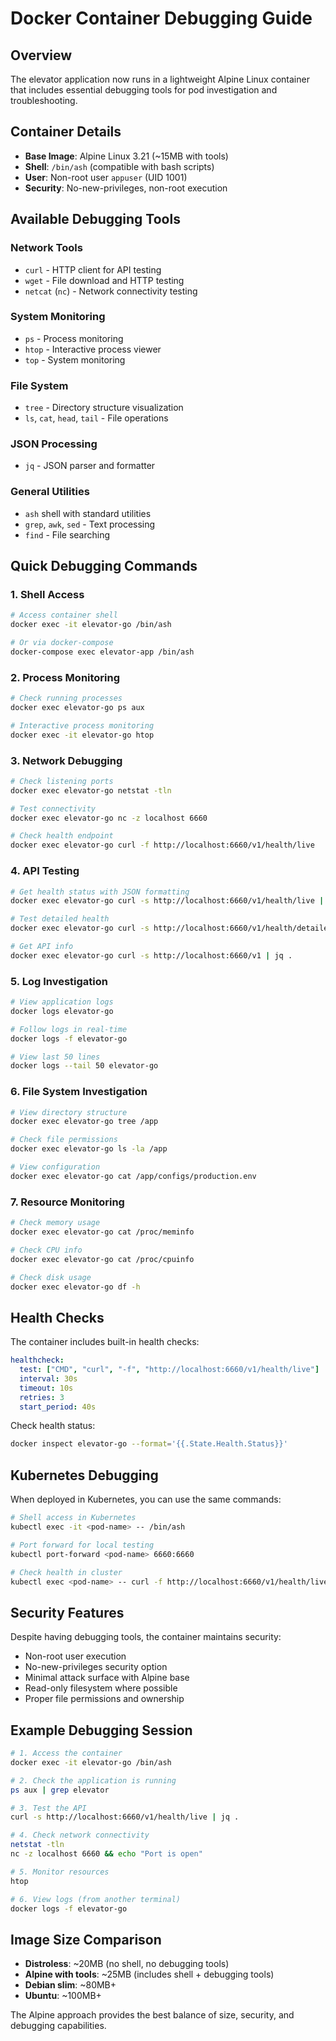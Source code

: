 # Docker Container Debugging Guide

## Overview
The elevator application now runs in a lightweight Alpine Linux container that includes essential debugging tools for pod investigation and troubleshooting.

## Container Details
- **Base Image**: Alpine Linux 3.21 (~15MB with tools)
- **Shell**: `/bin/ash` (compatible with bash scripts)
- **User**: Non-root user `appuser` (UID 1001)
- **Security**: No-new-privileges, non-root execution

## Available Debugging Tools

### Network Tools
- `curl` - HTTP client for API testing
- `wget` - File download and HTTP testing
- `netcat` (`nc`) - Network connectivity testing

### System Monitoring
- `ps` - Process monitoring
- `htop` - Interactive process viewer
- `top` - System monitoring

### File System
- `tree` - Directory structure visualization
- `ls`, `cat`, `head`, `tail` - File operations

### JSON Processing
- `jq` - JSON parser and formatter

### General Utilities
- `ash` shell with standard utilities
- `grep`, `awk`, `sed` - Text processing
- `find` - File searching

## Quick Debugging Commands

### 1. Shell Access
```bash
# Access container shell
docker exec -it elevator-go /bin/ash

# Or via docker-compose
docker-compose exec elevator-app /bin/ash
```

### 2. Process Monitoring
```bash
# Check running processes
docker exec elevator-go ps aux

# Interactive process monitoring
docker exec -it elevator-go htop
```

### 3. Network Debugging
```bash
# Check listening ports
docker exec elevator-go netstat -tln

# Test connectivity
docker exec elevator-go nc -z localhost 6660

# Check health endpoint
docker exec elevator-go curl -f http://localhost:6660/v1/health/live
```

### 4. API Testing
```bash
# Get health status with JSON formatting
docker exec elevator-go curl -s http://localhost:6660/v1/health/live | jq .

# Test detailed health
docker exec elevator-go curl -s http://localhost:6660/v1/health/detailed | jq .

# Get API info
docker exec elevator-go curl -s http://localhost:6660/v1 | jq .
```

### 5. Log Investigation
```bash
# View application logs
docker logs elevator-go

# Follow logs in real-time
docker logs -f elevator-go

# View last 50 lines
docker logs --tail 50 elevator-go
```

### 6. File System Investigation
```bash
# View directory structure
docker exec elevator-go tree /app

# Check file permissions
docker exec elevator-go ls -la /app

# View configuration
docker exec elevator-go cat /app/configs/production.env
```

### 7. Resource Monitoring
```bash
# Check memory usage
docker exec elevator-go cat /proc/meminfo

# Check CPU info
docker exec elevator-go cat /proc/cpuinfo

# Check disk usage
docker exec elevator-go df -h
```

## Health Checks

The container includes built-in health checks:

```yaml
healthcheck:
  test: ["CMD", "curl", "-f", "http://localhost:6660/v1/health/live"]
  interval: 30s
  timeout: 10s
  retries: 3
  start_period: 40s
```

Check health status:
```bash
docker inspect elevator-go --format='{{.State.Health.Status}}'
```

## Kubernetes Debugging

When deployed in Kubernetes, you can use the same commands:

```bash
# Shell access in Kubernetes
kubectl exec -it <pod-name> -- /bin/ash

# Port forward for local testing
kubectl port-forward <pod-name> 6660:6660

# Check health in cluster
kubectl exec <pod-name> -- curl -f http://localhost:6660/v1/health/live
```

## Security Features

Despite having debugging tools, the container maintains security:
- Non-root user execution
- No-new-privileges security option
- Minimal attack surface with Alpine base
- Read-only filesystem where possible
- Proper file permissions and ownership

## Example Debugging Session

```bash
# 1. Access the container
docker exec -it elevator-go /bin/ash

# 2. Check the application is running
ps aux | grep elevator

# 3. Test the API
curl -s http://localhost:6660/v1/health/live | jq .

# 4. Check network connectivity
netstat -tln
nc -z localhost 6660 && echo "Port is open"

# 5. Monitor resources
htop

# 6. View logs (from another terminal)
docker logs -f elevator-go
```

## Image Size Comparison

- **Distroless**: ~20MB (no shell, no debugging tools)
- **Alpine with tools**: ~25MB (includes shell + debugging tools)
- **Debian slim**: ~80MB+
- **Ubuntu**: ~100MB+

The Alpine approach provides the best balance of size, security, and debugging capabilities. 